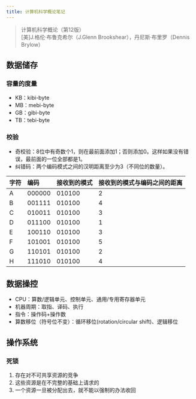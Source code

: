 ```yaml
---
title: 计算机科学概论笔记
---
```


> 计算机科学概论（第12版）\
> [美]J.格伦·布鲁克希尔（J.Glenn Brookshear），丹尼斯·布里罗（Dennis Brylow）

## 数据储存

### 容量的度量

* KB：kibi-byte
* MB：mebi-byte
* GB：gibi-byte
* TB：tebi-byte

### 校验

* 奇校验：8位中有奇数个1，则在最前面添加1；否则添加0。这样如果没有错误，最前面的一位全部都是1。
* 纠错码：两个编码模式之间的汉明距离至少为3（不同位的数量）。

|字符|编码|接收到的模式|接收到的模式与编码之间的距离|
|:---|:---|:-----------|:---------------------------|
|A|000000|010100|2|
|B|001111|010100|4|
|C|010011|010100|3|
|D|011100|010100|1|
|E|100110|010100|3|
|F|101001|010100|5|
|G|110101|010100|2|
|H|111010|010100|4|

## 数据操控

* CPU：算数/逻辑单元、控制单元、通用/专用寄存器单元
* 机器周期：取指、译码、执行
* 指令：操作码+操作数
* 算数移位（符号位不变）：循环移位(rotation/circular shift)、逻辑移位

## 操作系统

### 死锁

1. 存在对不可共享资源的竞争
2. 这些资源是在不完整的基础上请求的
3. 一个资源一旦被分配出去，就不能以强制的办法收回
